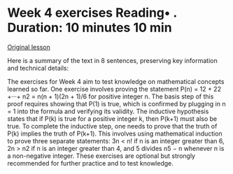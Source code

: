 # Week 4 exercises Reading• . Duration: 10 minutes 10 min

[Original lesson](https://www.coursera.org/learn/uol-fundamentals-of-computer-science/supplement/NjDqO/week-4-exercises)

Here is a summary of the text in 8 sentences, preserving key information and technical details:

The exercises for Week 4 aim to test knowledge on mathematical concepts learned so far. One exercise involves proving the statement P(n) = 12 + 22 +···+ n2 = n(n + 1)(2n + 1)/6 for positive integer n. The basis step of this proof requires showing that P(1) is true, which is confirmed by plugging in n = 1 into the formula and verifying its validity. The inductive hypothesis states that if P(k) is true for a positive integer k, then P(k+1) must also be true. To complete the inductive step, one needs to prove that the truth of P(k) implies the truth of P(k+1). This involves using mathematical induction to prove three separate statements: 3n < n! if n is an integer greater than 6, 2n > n2 if n is an integer greater than 4, and 5 divides n5 − n whenever n is a non-negative integer. These exercises are optional but strongly recommended for further practice and to test knowledge.

